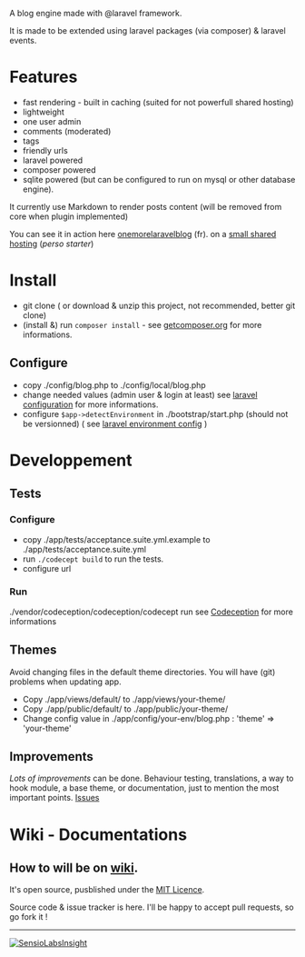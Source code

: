 A blog engine made with @laravel framework.

It is made to be extended using laravel packages (via composer) & laravel events.

# Features

- fast rendering - built in caching (suited for not powerfull shared hosting)
- lightweight
- one user admin
- comments (moderated)
- tags
- friendly urls
- laravel powered
- composer powered
- sqlite powered (but can be configured to run on mysql or other database engine).

It currently use Markdown to render posts content (will be removed from core when plugin implemented)

You can see it in action here [onemorelaravelblog](http://blog.seb7.fr) (fr). on a [small shared hosting](http://www.phpnet.org/mutualise.php) (_perso starter_) 

# Install

- git clone ( or download & unzip this project, not recommended, better git clone)
- (install &) run `composer install` - see [getcomposer.org](https://getcomposer.org/download/) for more informations.

## Configure

- copy ./config/blog.php to ./config/local/blog.php
- change needed values (admin user & login at least)
see [laravel configuration](http://laravel.com/docs/configuration) for more informations.
- configure `$app->detectEnvironment` in ./bootstrap/start.php (should not be versionned) ( see [laravel environment config](http://laravel.com/docs/configuration#environment-configuration) )

# Developpement

## Tests

### Configure

- copy ./app/tests/acceptance.suite.yml.example to ./app/tests/acceptance.suite.yml
- run `./codecept build` to run the tests.
- configure url

### Run

./vendor/codeception/codeception/codecept run
see [Codeception](http://codeception.com/docs/modules/Laravel4) for more informations

## Themes

Avoid changing files in the default theme directories. You will have (git) problems when updating app.

- Copy ./app/views/default/ to ./app/views/your-theme/
- Copy ./app/public/default/ to ./app/public/your-theme/
- Change config value in ./app/config/your-env/blog.php : 'theme' => 'your-theme'

## Improvements

*Lots of improvements* can be done.
Behaviour testing, translations, a way to hook module, a base theme, or documentation, just to mention the most important points.
[Issues](https://github.com/SebSept/onemorelaravelblog/issues?state=open)

# Wiki - Documentations

How to will be on [wiki](https://github.com/SebSept/onemorelaravelblog/wiki).
----

It's open source, pusblished under the [MIT Licence](http://choosealicense.com/licenses/mit/).

Source code & issue tracker is here. I'll be happy to accept pull requests, so go fork it !

----

[![SensioLabsInsight](https://insight.sensiolabs.com/projects/eedbee2c-cfb3-4642-a8e3-eb319b909987/small.png)](https://insight.sensiolabs.com/projects/eedbee2c-cfb3-4642-a8e3-eb319b909987)
